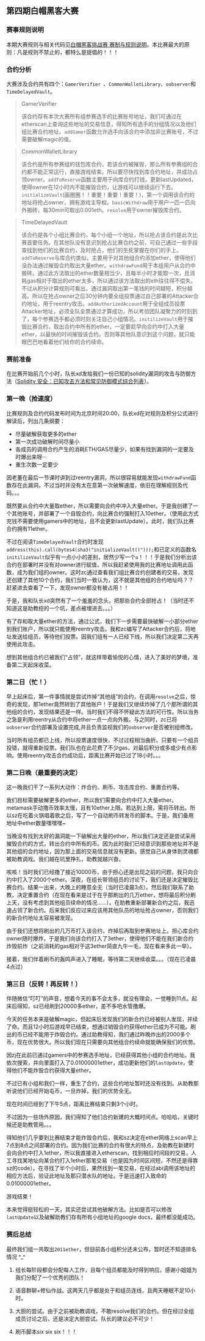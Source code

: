 ## 第四期白帽黑客大赛

### 赛事规则说明

本期大赛规则与相关代码见[白帽黑客挑战赛 赛制与规则说明](https://shimo.im/doc/oYO9Qf5Gxx4tfhQb/)。本比赛最大的原则：凡是规则不禁止的，都特么是提倡的！！！

### 合约分析

大赛涉及合约共有四个：`GamerVerifier `、`CommonWalletLibrary`、`oobserver`和`TimeDelayedVault`。

> GamerVerifier
>
> 该合约存有本次大赛所有组参赛选手的比赛账号地址，我们可通过在etherscan上查询这些地址的交易信息，得知所有选手的分组情况以及他们组比赛合约地址。`addGamer`函数允许选手向该合约中添加非比赛账号，不过需要破解magic的值。

> CommonWalletLibrary
>
> 该合约是所有参赛组的钱包库合约，若该合约被摧毁，那么所有参赛组的合约都不能正常运行，直接游戏结束。所以要尽快找到库合约地址，并成功占领owner。`addToReserve`函数主要用于向库合约打钱，更新lastUpdated，使得owner在12小时内不能摧毁合约，让游戏可以继续运行下去。`initializeVault`(画圈圈！！重要！重要！重要！)，第一个调用该合约的地址将抢占owner，拥有游戏主导权。`basicWithdraw`用于用户一匹一匹向外搬砖，每30min可取出0.001eth。`resolve`用于owner摧毁库合约。

> TimeDelayedVault  
>
> 该合约是各个小组比赛合约，每个小组一个地址，所以抢占该合约是此次比赛首要任务。在其他队没有意识到抢占比赛合约之前，可自己通过一些手段查找到他们的比赛合约，及时抢占，他们的生死掌握在你们的手上。`addToReserve`与库合约类似，主要用于对其他组合约添加ether，使得他们没办法通过摧毁合约取出大量ether。`withdrawFund`用于本组用户从合约中搬砖。通过此方法取出的ether数量相当少，且每半小时才能取一次，且消耗gas相对于取出的ether太多，所以通过该方法取出的eth往往得不偿失。不过从积分计算规则可看出，通过漏洞取出第一笔钱的时间越短，积分越高。所以在抢占owner之后30分钟内要全组投票通过自己部署的Attacker合约地址，用于reentry攻击。`addAuthorizedAccount`用于全组成员投票Attacker地址，必须全队全票通过才算成功，所以考验团队凝聚力的时刻到了，每个参赛选手都必须时刻关注自己小组情况。`initilizeVault`用于摧毁比赛合约，取出合约中所有的ether。一定要趁早向合约中打入大量ether，以最快的时间摧毁该合约。否则等其他队意识到这个问题，就只能眼巴巴地看着他们给你的合约续命。

### 赛前准备

在比赛开始前几个小时，队长xd发给我们一份已知的solidity漏洞的攻击与防御方法（[Solidity 安全：已知攻击方法和常见防御模式综合列表](https://github.com/slowmist/Knowledge-Base/blob/master/solidity-security-comprehensive-list-of-known-attack-vectors-and-common-anti-patterns-chinese.md?from=groupmessage&isappinstalled=0)）。

### 第一晚（抢速度）
比赛规则及合约代码发布时间为北京时间20:00，队长xd在对规则及积分公式进行解读后，列出几条纲要：

* 尽量破解获取更多的ether
* 第一次成功破解时间尽量小
* 各成员的调用合约产生的消耗ETH/GAS尽量少，如果有找到漏洞的一定要及时爆出来呀···
* 重生次数一定要少

因老董在最后一节课时讲到过reentry漏洞，所以很容易就能发现`withdrawFund`函数存在此漏洞，不过当时并没有太在意第一次破解速度，依旧在理解规则及代码。。。

既然要从合约中大量取ether，所以需要向合约中冲入大量ether。于是我创建了一个其他账号，并部署了一个自毁合约，向比赛合约强制打入10ether。（使用此方式充钱不需要使用gamers中的地址，且不会更新lastUpdate）。此时，我们队比赛合约拥有11ether。

不过在阅读`TimeDelayedVault`合约时发现`address(this).call(bytes4(sha3("initializeVault()")));`和已定义的函数名`initilizeVault`似乎有一点小小的差别，居然少写一个`a`！！！于是我们分析出该合约在部署时并没有对owner进行赋值，所以我赶紧使用我的比赛地址调用此函数，成为我们组的owner。这时zc通过查看我们组比赛合约创建者的交易，发现还创建了其他10个合约，我们当时一致认为，这不就是其他组的合约地址吗？？赶紧进去查看了一下，发现owner都没有被占用！！

于是，我和队长xd突然有了一个羞羞的念头，把那些合约全部抢占！（当时还不知道这是助教挖的一个坑，差点被埋进去。。。）

有了存和取大量ether的方法，通过公式，我们下一步需要最快破解一小部分ether到我们账户，所以就只能使用reentry攻击。我和zc编写了Attacker合约后，将地址发送给组员，等待他们投票。因我们组有一人已经下线，所以我们决定第二天再使用此攻击。

想到其他组合约已被我们“占领”，就这样带着愉悦的心情，进入了美好的梦境，准备第二天起床收菜。

### 第二日（忙！）

早上起床后，第一件事情就是尝试炸掉“其他组”的合约，在调用`resolve`之后，惊奇的发现，那1ether竟然转到了其他账户！于是我们又继续炸掉了几个那所谓的其他组的合约，发现结果还是一样。当时我们不得不怀疑此方法的可行性。所以当务之急是利用reentry从合约中将ether一点一点向外搬。与之同时，zc已将`oobserver`合约部署及设置完成,并且负责监视我们的`oobserver`是否被别组修改。

当时所有组员都已上线，所以投票速度很快，不过过程相当曲折。只要有一个组员投错，就得重新投票。我们队也在此花费了不少gas，对最后积分或多或少有点影响。使用reentry攻击合约成功后，距离比赛开始已过了18小时。。。

### 第二日晚（最重要的决定）

这一晚我们干了一系列大动作：炸合约、刷币、攻击库合约、重置合约等。

我们目标需要破解更多的ether，所以我们需要向合约中打入大量ether。metamask手动撸币效率太慢，且有10ether上限。若达到上限，需将币转出。所以sz在吃着火锅唱着歌之后，写了一个自动刷币转发币的脚本。于是，我们备用地址中ether数量嘿嘿嘿~

当晚没有找到太好的漏洞能一下破解出大量的ether，所以我们决定还是尝试采用摧毁合约的方式，转出合约中所有的币。因为此时我们已经意识到那些地址并不是其他组的合约地址，因为那上面的交易信息就没有更新。感觉自己从身体到灵魂都被助教调戏。我们越在坑里挣扎，助教就越兴奋。

咳咳！当时我们已经撸了接近10000币，由于担心还是出现之前的问题，我只向合约中打入了2000个ether。深夜，在组长带领组员的讨论下，我们还是决定摧毁比赛合约。结果一出来，大晚上的睡意全无（当时已凌晨3点）。然后我们联系了助教，决定重置合约（在现在看来是过于在乎那刷出的几万ether，想将最后积分刷上天，没有考虑到其他组员续命的情况……）。在助教重新部署新合约之后，我迅速占领了新合约。后来我们反应过来应该用其他队员的地址抢占owner，否则我们的新合约地址太容易被发现。

由于我们还想将刷出的几万币打入该合约，炸掉后再取到参赛地址上。担心库合约owner随时爆炸，于是我们向该合约打入了3ether，使得他们不能在我们新合约炸毁前炸（之前消耗的gas相对于这3ether简直九牛一毛，现在看来多此一举）。

接着，我们伴着刷币的轰鸣声进入了睡眠，等待第二天继续收菜。。。（现在已凌晨4点过）

### 第三日（反转！再反转！）

伴随微信“叮叮”的声音，想着今天的事不会太多，就没有理会，一觉睡到11点。起床后得知，sz已经刷到20000多ether，差不多吧水管撸爆。

今天的任务本来是破解magic，但起床后发现我们的新合约已经被别人发现，并续了命。而且12小时后游戏早已结束，想通过销毁合约获得ether已成为不可能。刷出的币已经不能用于炸毁合约。通过助教得知，我们通过昨晚炸出的2000多个币，现在优势很大。所以我们现在只需要向其他组合约续命就能确保我们的优势。

因zj在此前已通过gamers中的参赛选手地址，已经获得其他小组的合约地址。我依次搜索，并向里面打入了0.01000001ether，成功更新他们的`lastUpdate`，使得他们不能炸毁合约获得大量ether。

不过已有小组和我们一样，重生了合约，这些合约地址暂时还没有找到。从助教那听说他们已经开始屯币，一旦炸掉，我们的优势全无。

现在时间已经到了下午5点，距离比赛结束只剩3个小时。

不过因为一些场外原因，我们得知了他们合约新建的大概时间点。哈哈哈，关键时候还是助教管用。。。

得知他们几乎要到比赛结束才能炸毁合约后，我和sz决定在ether网络上scan早上7点到8点之间部署的合约。因为我们比赛的合约有很大的特点，及助教在新建时会向合约中打入1ether，所以我直接进入etherscan，找到相应时间段的交易，人工寻找某地址向某合约打入1ether那笔交易（也是因为时间区间短，不然还是得靠sz的code）。在寻找了半个小时后，果然找到一笔交易，在经过abi调用该地址的相应方法后，验证此地址及那只潜水队的地址。于是迅速打入致命的0.01000001ether。

游戏结束！

本来觉得挺轻松的一天，其实还尝试其他破解方法。比如是否可以修改`lastUpdate`以及破解助教们存有所有小组地址的google docs，最终都没能成功。

### 赛后总结

最终我们组一共取出`2011ether`，但目前各小组积分还未公布，暂时还不知道排名情况 ^_^

1. 组长每阶段都会分配每人工作，且每个组员都能及时得到响应。感谢小姐姐为我们分配了一个优秀的团队！

2. 语音群聊+修仙作战。这两天几乎都是处于和组员连线，且两天睡眠不足10小时。

3. 大胆的尝试。由于之前被助教调戏，不敢resolve我们的合约。但在经过全组成员讨论之后，还是决定大胆尝试。队长的建议必不可少！

4. 刷币脚本six six six！！！
